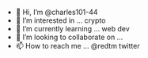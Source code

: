 - 👋 Hi, I’m @charles101-44
- 👀 I’m interested in ... crypto
- 🌱 I’m currently learning ... web dev
- 💞️ I’m looking to collaborate on ...
- 📫 How to reach me ... @redtm twitter 

<!---
charles101-44/charles101-44 is a ✨ special ✨ repository because its `README.md` (this file) appears on your GitHub profile.
You can click the Preview link to take a look at your changes.
--->
